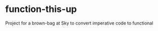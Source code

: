 function-this-up
================

Project for a brown-bag at Sky to convert imperative code to functional